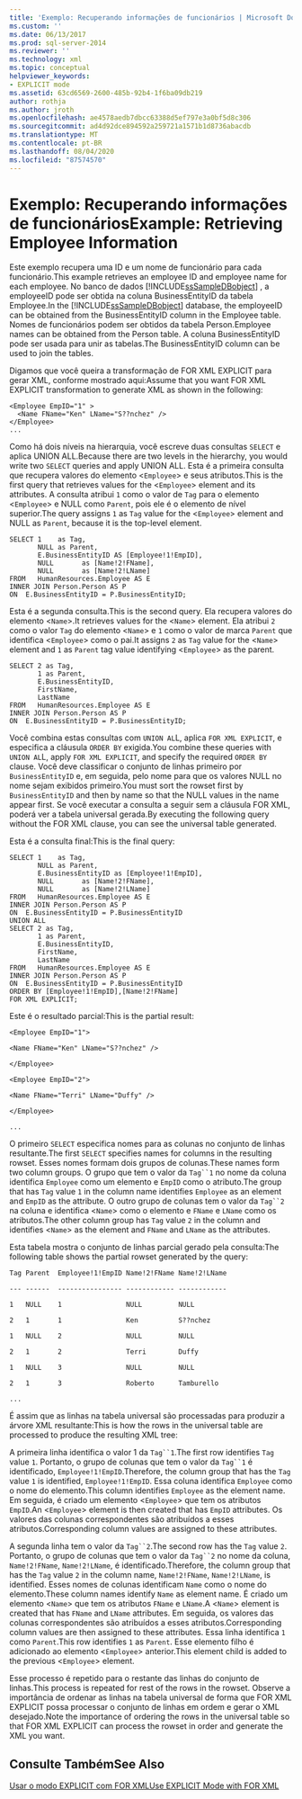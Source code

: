 ```yaml
---
title: 'Exemplo: Recuperando informações de funcionários | Microsoft Docs'
ms.custom: ''
ms.date: 06/13/2017
ms.prod: sql-server-2014
ms.reviewer: ''
ms.technology: xml
ms.topic: conceptual
helpviewer_keywords:
- EXPLICIT mode
ms.assetid: 63cd6569-2600-485b-92b4-1f6ba09db219
author: rothja
ms.author: jroth
ms.openlocfilehash: ae4578aedb7dbcc63388d5ef797e3a0bf5d8c306
ms.sourcegitcommit: ad4d92dce894592a259721a1571b1d8736abacdb
ms.translationtype: MT
ms.contentlocale: pt-BR
ms.lasthandoff: 08/04/2020
ms.locfileid: "87574570"
---
```

# <a name="example-retrieving-employee-information"></a><span data-ttu-id="fa0fb-102">Exemplo: Recuperando informações de funcionários</span><span class="sxs-lookup"><span data-stu-id="fa0fb-102">Example: Retrieving Employee Information</span></span>
  <span data-ttu-id="fa0fb-103">Este exemplo recupera uma ID e um nome de funcionário para cada funcionário.</span><span class="sxs-lookup"><span data-stu-id="fa0fb-103">This example retrieves an employee ID and employee name for each employee.</span></span> <span data-ttu-id="fa0fb-104">No banco de dados [!INCLUDE[ssSampleDBobject](../../includes/sssampledbobject-md.md)] , a employeeID pode ser obtida na coluna BusinessEntityID da tabela Employee.</span><span class="sxs-lookup"><span data-stu-id="fa0fb-104">In the [!INCLUDE[ssSampleDBobject](../../includes/sssampledbobject-md.md)] database, the employeeID can be obtained from the BusinessEntityID column in the Employee table.</span></span> <span data-ttu-id="fa0fb-105">Nomes de funcionários podem ser obtidos da tabela Person.</span><span class="sxs-lookup"><span data-stu-id="fa0fb-105">Employee names can be obtained from the Person table.</span></span> <span data-ttu-id="fa0fb-106">A coluna BusinessEntityID pode ser usada para unir as tabelas.</span><span class="sxs-lookup"><span data-stu-id="fa0fb-106">The BusinessEntityID column can be used to join the tables.</span></span>  
  
 <span data-ttu-id="fa0fb-107">Digamos que você queira a transformação de FOR XML EXPLICIT para gerar XML, conforme mostrado aqui:</span><span class="sxs-lookup"><span data-stu-id="fa0fb-107">Assume that you want FOR XML EXPLICIT transformation to generate XML as shown in the following:</span></span>  
  
```  
<Employee EmpID="1" >  
  <Name FName="Ken" LName="S??nchez" />  
</Employee>  
...  
```  
  
 <span data-ttu-id="fa0fb-108">Como há dois níveis na hierarquia, você escreve duas consultas `SELECT` e aplica UNION ALL.</span><span class="sxs-lookup"><span data-stu-id="fa0fb-108">Because there are two levels in the hierarchy, you would write two `SELECT` queries and apply UNION ALL.</span></span> <span data-ttu-id="fa0fb-109">Esta é a primeira consulta que recupera valores do elemento <`Employee`> e seus atributos.</span><span class="sxs-lookup"><span data-stu-id="fa0fb-109">This is the first query that retrieves values for the <`Employee`> element and its attributes.</span></span> <span data-ttu-id="fa0fb-110">A consulta atribui `1` como o valor de `Tag` para o elemento <`Employee`> e NULL como `Parent`, pois ele é o elemento de nível superior.</span><span class="sxs-lookup"><span data-stu-id="fa0fb-110">The query assigns `1` as `Tag` value for the <`Employee`> element and NULL as `Parent`, because it is the top-level element.</span></span>  
  
```  
SELECT 1    as Tag,  
       NULL as Parent,  
       E.BusinessEntityID AS [Employee!1!EmpID],  
       NULL       as [Name!2!FName],  
       NULL       as [Name!2!LName]  
FROM   HumanResources.Employee AS E  
INNER JOIN Person.Person AS P  
ON  E.BusinessEntityID = P.BusinessEntityID;  
```  
  
 <span data-ttu-id="fa0fb-111">Esta é a segunda consulta.</span><span class="sxs-lookup"><span data-stu-id="fa0fb-111">This is the second query.</span></span> <span data-ttu-id="fa0fb-112">Ela recupera valores do elemento <`Name`>.</span><span class="sxs-lookup"><span data-stu-id="fa0fb-112">It retrieves values for the <`Name`> element.</span></span> <span data-ttu-id="fa0fb-113">Ela atribui `2` como o valor `Tag` do elemento <`Name`> e `1` como o valor de marca `Parent` que identifica <`Employee`> como o pai.</span><span class="sxs-lookup"><span data-stu-id="fa0fb-113">It assigns `2` as `Tag` value for the <`Name`> element and `1` as `Parent` tag value identifying <`Employee`> as the parent.</span></span>  
  
```  
SELECT 2 as Tag,  
       1 as Parent,  
       E.BusinessEntityID,  
       FirstName,   
       LastName   
FROM   HumanResources.Employee AS E  
INNER JOIN Person.Person AS P  
ON  E.BusinessEntityID = P.BusinessEntityID;  
```  
  
 <span data-ttu-id="fa0fb-114">Você combina estas consultas com `UNION AL`L, aplica `FOR XML EXPLICIT`, e especifica a cláusula `ORDER BY` exigida.</span><span class="sxs-lookup"><span data-stu-id="fa0fb-114">You combine these queries with `UNION AL`L, apply `FOR XML EXPLICIT`, and specify the required `ORDER BY` clause.</span></span> <span data-ttu-id="fa0fb-115">Você deve classificar o conjunto de linhas primeiro por `BusinessEntityID` e, em seguida, pelo nome para que os valores NULL no nome sejam exibidos primeiro.</span><span class="sxs-lookup"><span data-stu-id="fa0fb-115">You must sort the rowset first by `BusinessEntityID` and then by name so that the NULL values in the name appear first.</span></span> <span data-ttu-id="fa0fb-116">Se você executar a consulta a seguir sem a cláusula FOR XML, poderá ver a tabela universal gerada.</span><span class="sxs-lookup"><span data-stu-id="fa0fb-116">By executing the following query without the FOR XML clause, you can see the universal table generated.</span></span>  
  
 <span data-ttu-id="fa0fb-117">Esta é a consulta final:</span><span class="sxs-lookup"><span data-stu-id="fa0fb-117">This is the final query:</span></span>  
  
```  
SELECT 1    as Tag,  
       NULL as Parent,  
       E.BusinessEntityID as [Employee!1!EmpID],  
       NULL       as [Name!2!FName],  
       NULL       as [Name!2!LName]  
FROM   HumanResources.Employee AS E  
INNER JOIN Person.Person AS P  
ON  E.BusinessEntityID = P.BusinessEntityID  
UNION ALL  
SELECT 2 as Tag,  
       1 as Parent,  
       E.BusinessEntityID,  
       FirstName,   
       LastName   
FROM   HumanResources.Employee AS E  
INNER JOIN Person.Person AS P  
ON  E.BusinessEntityID = P.BusinessEntityID  
ORDER BY [Employee!1!EmpID],[Name!2!FName]  
FOR XML EXPLICIT;  
```  
  
 <span data-ttu-id="fa0fb-118">Este é o resultado parcial:</span><span class="sxs-lookup"><span data-stu-id="fa0fb-118">This is the partial result:</span></span>  
  
 `<Employee EmpID="1">`  
  
 `<Name FName="Ken" LName="S??nchez" />`  
  
 `</Employee>`  
  
 `<Employee EmpID="2">`  
  
 `<Name FName="Terri" LName="Duffy" />`  
  
 `</Employee>`  
  
 `...`  
  
 <span data-ttu-id="fa0fb-119">O primeiro `SELECT` especifica nomes para as colunas no conjunto de linhas resultante.</span><span class="sxs-lookup"><span data-stu-id="fa0fb-119">The first `SELECT` specifies names for columns in the resulting rowset.</span></span> <span data-ttu-id="fa0fb-120">Esses nomes formam dois grupos de colunas.</span><span class="sxs-lookup"><span data-stu-id="fa0fb-120">These names form two column groups.</span></span> <span data-ttu-id="fa0fb-121">O grupo que tem o valor da `Tag``1` no nome da coluna identifica `Employee` como um elemento e `EmpID` como o atributo.</span><span class="sxs-lookup"><span data-stu-id="fa0fb-121">The group that has `Tag` value `1` in the column name identifies `Employee` as an element and `EmpID` as the attribute.</span></span> <span data-ttu-id="fa0fb-122">O outro grupo de colunas tem o valor da `Tag``2` na coluna e identifica <`Name`> como o elemento e `FName` e `LName` como os atributos.</span><span class="sxs-lookup"><span data-stu-id="fa0fb-122">The other column group has `Tag` value `2` in the column and identifies <`Name`> as the element and `FName` and `LName` as the attributes.</span></span>  
  
 <span data-ttu-id="fa0fb-123">Esta tabela mostra o conjunto de linhas parcial gerado pela consulta:</span><span class="sxs-lookup"><span data-stu-id="fa0fb-123">The following table shows the partial rowset generated by the query:</span></span>  
  
 `Tag Parent  Employee!1!EmpID Name!2!FName Name!2!LName`  
  
 `--- ------  ---------------- ------------ ------------`  
  
 `1   NULL    1                NULL         NULL`  
  
 `2   1       1                Ken          S??nchez`  
  
 `1   NULL    2                NULL         NULL`  
  
 `2   1       2                Terri        Duffy`  
  
 `1   NULL    3                NULL         NULL`  
  
 `2   1       3                Roberto      Tamburello`  
  
 `...`  
  
 <span data-ttu-id="fa0fb-124">É assim que as linhas na tabela universal são processadas para produzir a árvore XML resultante:</span><span class="sxs-lookup"><span data-stu-id="fa0fb-124">This is how the rows in the universal table are processed to produce the resulting XML tree:</span></span>  
  
 <span data-ttu-id="fa0fb-125">A primeira linha identifica o valor 1 da `Tag``1`.</span><span class="sxs-lookup"><span data-stu-id="fa0fb-125">The first row identifies `Tag` value `1`.</span></span> <span data-ttu-id="fa0fb-126">Portanto, o grupo de colunas que tem o valor da `Tag``1` é identificado, `Employee!1!EmpID`.</span><span class="sxs-lookup"><span data-stu-id="fa0fb-126">Therefore, the column group that has the `Tag` value `1` is identified, `Employee!1!EmpID`.</span></span> <span data-ttu-id="fa0fb-127">Essa coluna identifica `Employee` como o nome do elemento.</span><span class="sxs-lookup"><span data-stu-id="fa0fb-127">This column identifies `Employee` as the element name.</span></span> <span data-ttu-id="fa0fb-128">Em seguida, é criado um elemento <`Employee`> que tem os atributos `EmpID`.</span><span class="sxs-lookup"><span data-stu-id="fa0fb-128">An <`Employee`> element is then created that has `EmpID` attributes.</span></span> <span data-ttu-id="fa0fb-129">Os valores das colunas correspondentes são atribuídos a esses atributos.</span><span class="sxs-lookup"><span data-stu-id="fa0fb-129">Corresponding column values are assigned to these attributes.</span></span>  
  
 <span data-ttu-id="fa0fb-130">A segunda linha tem o valor da `Tag``2`.</span><span class="sxs-lookup"><span data-stu-id="fa0fb-130">The second row has the `Tag` value `2`.</span></span> <span data-ttu-id="fa0fb-131">Portanto, o grupo de colunas que tem o valor da `Tag``2` no nome da coluna, `Name!2!FName`, `Name!2!LName`, é identificado.</span><span class="sxs-lookup"><span data-stu-id="fa0fb-131">Therefore, the column group that has the `Tag` value `2` in the column name, `Name!2!FName`, `Name!2!LName`, is identified.</span></span> <span data-ttu-id="fa0fb-132">Esses nomes de colunas identificam `Name` como o nome do elemento.</span><span class="sxs-lookup"><span data-stu-id="fa0fb-132">These column names identify `Name` as element name.</span></span> <span data-ttu-id="fa0fb-133">É criado um elemento <`Name`> que tem os atributos `FName` e `LName`.</span><span class="sxs-lookup"><span data-stu-id="fa0fb-133">A <`Name`> element is created that has `FName` and `LName` attributes.</span></span> <span data-ttu-id="fa0fb-134">Em seguida, os valores das colunas correspondentes são atribuídos a esses atributos.</span><span class="sxs-lookup"><span data-stu-id="fa0fb-134">Corresponding column values are then assigned to these attributes.</span></span> <span data-ttu-id="fa0fb-135">Essa linha identifica `1` como `Parent`.</span><span class="sxs-lookup"><span data-stu-id="fa0fb-135">This row identifies `1` as `Parent`.</span></span> <span data-ttu-id="fa0fb-136">Esse elemento filho é adicionado ao elemento <`Employee`> anterior.</span><span class="sxs-lookup"><span data-stu-id="fa0fb-136">This element child is added to the previous <`Employee`> element.</span></span>  
  
 <span data-ttu-id="fa0fb-137">Esse processo é repetido para o restante das linhas do conjunto de linhas.</span><span class="sxs-lookup"><span data-stu-id="fa0fb-137">This process is repeated for rest of the rows in the rowset.</span></span> <span data-ttu-id="fa0fb-138">Observe a importância de ordenar as linhas na tabela universal de forma que FOR XML EXPLICIT possa processar o conjunto de linhas em ordem e gerar o XML desejado.</span><span class="sxs-lookup"><span data-stu-id="fa0fb-138">Note the importance of ordering the rows in the universal table so that FOR XML EXPLICIT can process the rowset in order and generate the XML you want.</span></span>  
  
## <a name="see-also"></a><span data-ttu-id="fa0fb-139">Consulte Também</span><span class="sxs-lookup"><span data-stu-id="fa0fb-139">See Also</span></span>  
 [<span data-ttu-id="fa0fb-140">Usar o modo EXPLICIT com FOR XML</span><span class="sxs-lookup"><span data-stu-id="fa0fb-140">Use EXPLICIT Mode with FOR XML</span></span>](use-explicit-mode-with-for-xml.md)  
  
  
